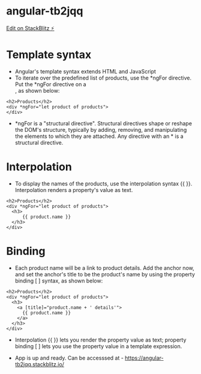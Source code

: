 # angular-tb2jqq

[Edit on StackBlitz ⚡️](https://stackblitz.com/edit/angular-tb2jqq)

# Template syntax
* Angular's template syntax extends HTML and JavaScript
* To iterate over the predefined list of products, use the *ngFor directive. Put the *ngFor directive on a <div>, as shown below:
```
<h2>Products</h2>
<div *ngFor="let product of products">
</div>
```
* *ngFor is a "structural directive". Structural directives shape or reshape the DOM's structure, typically by adding, removing, and manipulating the elements to which they are attached. Any directive with an * is a structural directive.

# Interpolation

* To display the names of the products, use the interpolation syntax {{ }}. Interpolation renders a property's value as text.
```
<h2>Products</h2>
<div *ngFor="let product of products">
  <h3>
      {{ product.name }}
  </h3>
</div>
```

# Binding
* Each product name will be a link to product details. Add the anchor now, and set the anchor's title to be the product's name by using the property binding [ ] syntax, as shown below:
```
<h2>Products</h2>
<div *ngFor="let product of products">
  <h3>
    <a [title]="product.name + ' details'">
      {{ product.name }}
    </a>
  </h3>
</div>
```

* Interpolation {{ }} lets you render the property value as text; property binding [ ] lets you use the property value in a template expression.

* App is up and ready. Can be accesssed at - https://angular-tb2jqq.stackblitz.io/
